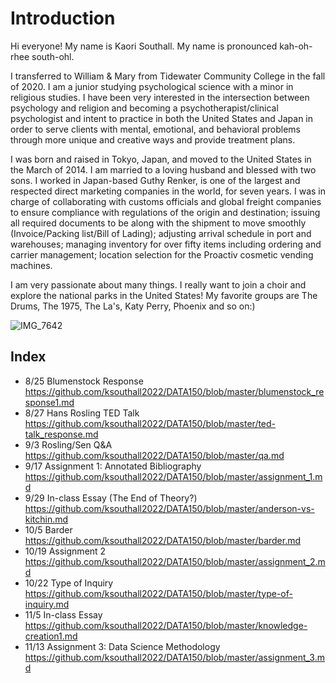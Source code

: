 # Introduction


Hi everyone! My name is Kaori Southall. My name is pronounced kah-oh-rhee south-ohl.


I transferred to William & Mary from Tidewater Community College in the fall of 2020. I am a junior studying psychological science with a minor in religious studies. I have been very interested in the intersection between psychology and religion and becoming a psychotherapist/clinical psychologist and intent to practice in both the United States and Japan in order to serve clients with mental, emotional, and behavioral problems through more unique and creative ways and provide treatment plans.

I was born and raised in Tokyo, Japan, and moved to the United States in the March of 2014. I am married to a loving husband and blessed with two sons. I worked in Japan-based Guthy Renker, is one of the largest and respected direct marketing companies in the world, for seven years. I was in charge of collaborating with customs officials and global freight companies to ensure compliance with regulations of the origin and destination; issuing all required documents to be along with the shipment to move smoothly (Invoice/Packing list/Bill of Lading); adjusting arrival schedule in port and warehouses; managing inventory for over fifty items including ordering and carrier management; location selection for the Proactiv cosmetic vending machines.


I am very passionate about many things. I really want to join a choir and explore the national parks in the United States! My favorite groups are The Drums, The 1975, The La's, Katy Perry, Phoenix and so on:)

![IMG_7642](https://user-images.githubusercontent.com/69981434/98605193-0a2ace80-22b3-11eb-85bd-70fd63aa7a7b.jpg)


## Index

- 8/25 Blumenstock Response https://github.com/ksouthall2022/DATA150/blob/master/blumenstock_response1.md
- 8/27 Hans Rosling TED Talk https://github.com/ksouthall2022/DATA150/blob/master/ted-talk_response.md
- 9/3 Rosling/Sen Q&A https://github.com/ksouthall2022/DATA150/blob/master/qa.md
- 9/17 Assignment 1: Annotated Bibliography https://github.com/ksouthall2022/DATA150/blob/master/assignment_1.md
- 9/29 In-class Essay (The End of Theory?) https://github.com/ksouthall2022/DATA150/blob/master/anderson-vs-kitchin.md
- 10/5 Barder https://github.com/ksouthall2022/DATA150/blob/master/barder.md
- 10/19 Assignment 2 https://github.com/ksouthall2022/DATA150/blob/master/assignment_2.md
- 10/22 Type of Inquiry https://github.com/ksouthall2022/DATA150/blob/master/type-of-inquiry.md
- 11/5 In-class Essay https://github.com/ksouthall2022/DATA150/blob/master/knowledge-creation1.md
- 11/13 Assignment 3: Data Science Methodology https://github.com/ksouthall2022/DATA150/blob/master/assignment_3.md
